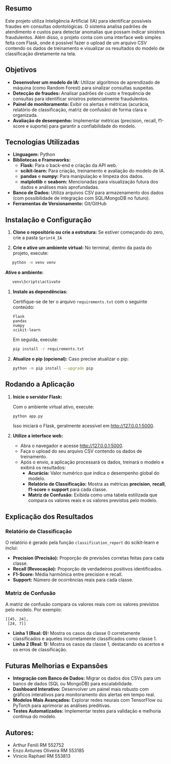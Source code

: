 ## Resumo

Este projeto utiliza Inteligência Artificial (IA) para identificar possíveis fraudes em consultas odontológicas. O sistema analisa padrões de atendimento e custos para detectar anomalias que possam indicar sinistros fraudulentos. Além disso, o projeto conta com uma interface web simples feita com Flask, onde é possível fazer o upload de um arquivo CSV contendo os dados de treinamento e visualizar os resultados do modelo de classificação diretamente na tela.

## Objetivos

- **Desenvolver um modelo de IA:** Utilizar algoritmos de aprendizado de máquina (como Random Forest) para sinalizar consultas suspeitas.
- **Detecção de fraudes:** Analisar padrões de custo e frequência de consultas para identificar sinistros potencialmente fraudulentos.
- **Painel de monitoramento:** Exibir os alertas e métricas (acurácia, relatório de classificação, matriz de confusão) de forma clara e organizada.
- **Avaliação de desempenho:** Implementar métricas (precision, recall, f1-score e suporte) para garantir a confiabilidade do modelo.

## Tecnologias Utilizadas

- **Linguagem:** Python
- **Bibliotecas e Frameworks:**
  - **Flask:** Para o back-end e criação da API web.
  - **scikit-learn:** Para criação, treinamento e avaliação do modelo de IA.
  - **pandas** e **numpy:** Para manipulação e limpeza dos dados.
  - **matplotlib** e **seaborn:** Mencionadas para visualização futura dos dados e análises mais aprofundadas.
- **Banco de Dados:** Utiliza arquivos CSV para armazenamento dos dados (com possibilidade de integração com SQL/MongoDB no futuro).
- **Ferramentas de Versionamento:** Git/GitHub

## Instalação e Configuração

1. **Clone o repositório ou crie a estrutura:**
   Se estiver começando do zero, crie a pasta `Sprint4_IA`

2. **Crie e ative um ambiente virtual:**
   No terminal, dentro da pasta do projeto, execute:
```bash
   python -m venv venv
   ```
**Ative o ambiente:**
```bash
   venv\Scripts\activate
   ```
1. **Instale as dependências:**
    
    Certifique-se de ter o arquivo `requirements.txt` com o seguinte conteúdo:
    
    ```
    Flask
    pandas
    numpy
    scikit-learn
    
    ```
    
    Em seguida, execute:
    
    ```bash
    pip install -r requirements.txt
    
    ```
    
2. **Atualize o pip (opcional):**
Caso precise atualizar o pip:
    
     ```bash
    python -m pip install --upgrade pip
     ```
    

## Rodando a Aplicação

1. **Inicie o servidor Flask:**
    
    Com o ambiente virtual ativo, execute:
    
    ```bash
    python app.py
    ```
    
    Isso iniciará o Flask, geralmente acessível em http://127.0.0.1:5000.
    
2. **Utilize a interface web:**
    - Abra o navegador e acesse http://127.0.0.1:5000.
    - Faça o upload do seu arquivo CSV contendo os dados de treinamento.
    - Após o envio, a aplicação processará os dados, treinará o modelo e exibirá os resultados:
         - **Acurácia:** Valor numérico que indica o desempenho global do modelo.
         - **Relatório de Classificação:** Mostra as métricas **precision**, **recall**, **f1-score** e **support** para cada classe.
         - **Matriz de Confusão:** Exibida como uma tabela estilizada que compara os valores reais e os valores previstos pelo modelo.

## Explicação dos Resultados

### Relatório de Classificação

O relatório é gerado pela função `classification_report` do scikit-learn e inclui:

- **Precision (Precisão):** Proporção de previsões corretas feitas para cada classe.
- **Recall (Revocação):** Proporção de verdadeiros positivos identificados.
- **F1-Score:** Média harmônica entre precision e recall.
- **Support:** Número de ocorrências reais para cada classe.

### Matriz de Confusão

A matriz de confusão compara os valores reais com os valores previstos pelo modelo. Por exemplo:

```
[[45, 24],
 [24, 7]]

```

- **Linha 1 (Real: 0):** Mostra os casos da classe 0 corretamente classificados e aqueles incorretamente classificados como classe 1.
- **Linha 2 (Real: 1):** Mostra os casos da classe 1, destacando os acertos e os erros de classificação.

## Futuras Melhorias e Expansões

- **Integração com Banco de Dados:** Migrar os dados dos CSVs para um banco de dados (SQL ou MongoDB) para escalabilidade.
- **Dashboard Interativo:** Desenvolver um painel mais robusto com gráficos interativos para monitoramento dos alertas em tempo real.
- **Modelos Mais Avançados:** Explorar redes neurais com TensorFlow ou PyTorch para aprimorar as análises preditivas.
- **Testes Automatizados:** Implementar testes para validação e melhoria contínua do modelo.

## **Autores:**

- Arthur Fenili RM 552752
- Enzo Antunes Oliveira RM 553185
- Vinicío Raphael RM 553813
